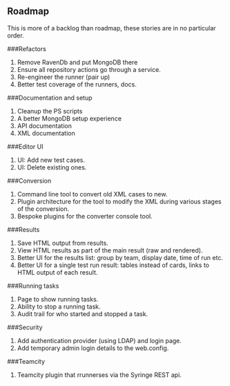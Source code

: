 ## Roadmap
This is more of a backlog than roadmap, these stories are in no particular order.

###Refactors
1. Remove RavenDb and put MongoDB there
2. Ensure all repository actions go through a service.
3. Re-engineer the runner (pair up)
4. Better test coverage of the runners, docs.

###Documentation and setup
1. Cleanup the PS scripts
2. A better MongoDB setup experience
3. API documentation
4. XML documentation

###Editor UI
1. UI: Add new test cases.
2. UI: Delete existing ones.

###Conversion
1. Command line tool to convert old XML cases to new.
2. Plugin architecture for the tool to modify the XML during various stages of the conversion.
3. Bespoke plugins for the converter console tool.

###Results
1. Save HTML output from results.
2. View HTML results as part of the main result (raw and rendered).
3. Better UI for the results list: group by team, display date, time of run etc.
4. Better UI for a single test run result: tables instead of cards, links to HTML output of each result.

###Running tasks
1. Page to show running tasks.
2. Ability to stop a running task.
3. Audit trail for who started and stopped a task.

###Security
1. Add authentication provider (using LDAP) and login page.
2. Add temporary admin login details to the web.config.

###Teamcity
1. Teamcity plugin that rrunnerses via the Syringe REST api.
